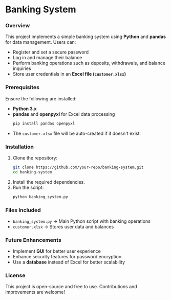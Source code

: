 # **Banking System**
### **Overview**
This project implements a simple banking system using **Python** and **pandas** for data management. Users can:
- Register and set a secure password
- Log in and manage their balance
- Perform banking operations such as deposits, withdrawals, and balance inquiries
- Store user credentials in an **Excel file (`customer.xlsx`)**

### **Prerequisites**
Ensure the following are installed:
- **Python 3.x**
- **pandas** and **openpyxl** for Excel data processing  
  ```sh
  pip install pandas openpyxl
  ```
- The `customer.xlsx` file will be auto-created if it doesn't exist.

### **Installation**
1. Clone the repository:
   ```sh
   git clone https://github.com/your-repo/banking-system.git
   cd banking-system
   ```
2. Install the required dependencies.
3. Run the script:
   ```sh
   python banking_system.py
   ```

### **Files Included**
- `banking_system.py` → Main Python script with banking operations  
- `customer.xlsx` → Stores user data and balances  

### **Future Enhancements**
- Implement **GUI** for better user experience  
- Enhance security features for password encryption  
- Use a **database** instead of Excel for better scalability  

### **License**
This project is open-source and free to use. Contributions and improvements are welcome!


